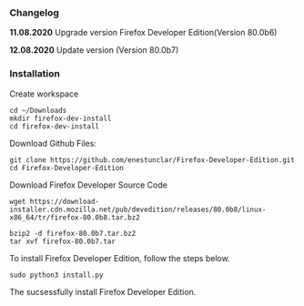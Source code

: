### Changelog

**11.08.2020**
Upgrade version Firefox Developer Edition(Version 80.0b6)

**12.08.2020**
Update version (Version 80.0b7)

### Installation 

Create workspace
```
cd ~/Downloads
mkdir firefox-dev-install
cd firefox-dev-install
```

Download Github Files:
```
git clone https://github.com/enestunclar/Firefox-Developer-Edition.git
cd Firefox-Developer-Edition
```

Download Firefox Developer Source Code

```
wget https://download-installer.cdn.mozilla.net/pub/devedition/releases/80.0b8/linux-x86_64/tr/firefox-80.0b8.tar.bz2

bzip2 -d firefox-80.0b7.tar.bz2
tar xvf firefox-80.0b7.tar
```

To install Firefox Developer Edition, follow the steps below.

```
sudo python3 install.py
```

The sucsessfully install Firefox Developer Edition.


